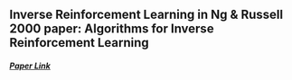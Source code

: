 ## **Inverse Reinforcement Learning in Ng & Russell 2000 paper: Algorithms for Inverse Reinforcement Learning**
##### [Paper Link](https://ai.stanford.edu/~ang/papers/icml00-irl.pdf)
